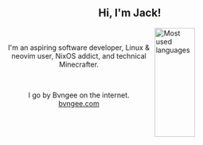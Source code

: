 <h2 align="center">Hi, I'm Jack!</h2>


<a href="#">
  <img align="right" width="40%" height="220px" src="https://github-readme-stats.bvngee.com/top-langs?username=Bvngee&theme=dark&langs_count=10&hide=typst&layout=compact&hide_border=true&bg_color=0D1117" alt="Most used languages">
</a>

<br />

<p align="center">
  I'm an aspiring software developer, Linux & neovim user, NixOS addict, and technical Minecrafter.
</p>

<br />

<p align="center">
  I go by Bvngee on the internet.
  <br />
  <a href="https://bvngee.com">bvngee.com</a>
</p>
